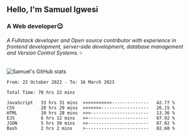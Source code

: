 ## Hello, I'm Samuel Igwesi
### A Web developer:wink:

###### A Fullstack developer and Open source contributor with experience in frontend development, server-side development, database management and Version Control Systems.:sparkles:


![Samuel's GitHub stats](https://github-readme-stats.vercel.app/api?username=SamuelIgwesi&show_icons=true&theme=radical)

<!--START_SECTION:waka-->

```text
From: 22 October 2022 - To: 16 March 2023

Total Time: 78 hrs 22 mins

JavaScript   33 hrs 31 mins  >>>>>>>>>>>--------------   42.77 %
CSS          20 hrs 29 mins  >>>>>>>------------------   26.15 %
HTML         10 hrs 28 mins  >>>----------------------   13.36 %
EJS          6 hrs 12 mins   >>-----------------------   07.92 %
JSON         5 hrs 30 mins   >>-----------------------   07.02 %
Bash         2 hrs 2 mins    >------------------------   02.60 %
```

<!--END_SECTION:waka-->
